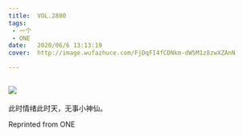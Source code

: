 ```yaml
---
title:	VOL.2800
tags:
 - 一个
 - ONE
date:	2020/06/6 13:13:19
cover:	http://image.wufazhuce.com/FjDqFI4fCDNkm-dW5M1z8zwXZAnN

---
```

![](http://image.wufazhuce.com/FjDqFI4fCDNkm-dW5M1z8zwXZAnN)
---

此时情绪此时天，无事小神仙。
 
Reprinted from ONE
